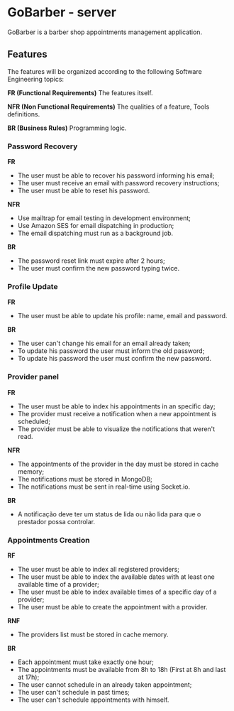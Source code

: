 # GoBarber - server

GoBarber is a barber shop appointments management application.

## Features

The features will be organized according to the following Software Engineering topics:

**FR (Functional Requirements)** The features itself.

**NFR (Non Functional Requirements)** The qualities of a feature, Tools definitions.

**BR (Business Rules)** Programming logic.

### Password Recovery

**FR**

- The user must be able to recover his password informing his email;
- The user must receive an email with password recovery instructions;
- The user must be able to reset his password.

**NFR**

- Use mailtrap for email testing in development environment;
- Use Amazon SES for email dispatching in production;
- The email dispatching must run as a background job.

**BR**

- The password reset link must expire after 2 hours;
- The user must confirm the new password typing twice.

### Profile Update

**FR**

- The user must be able to update his profile: name, email and password.

**BR**

- The user can't change his email for an email already taken;
- To update his password the user must inform the old password;
- To update his password the user must confirm the new password.

### Provider panel

**FR**

- The user must be able to index his appointments in an specific day;
- The provider must receive a notification when a new appointment is scheduled;
- The provider must be able to visualize the notifications that weren't read.

**NFR**

- The appointments of the provider in the day must be stored in cache memory;
- The notifications must be stored in MongoDB;
- The notifications must be sent in real-time using Socket.io.

**BR**

- A notificação deve ter um status de lida ou não lida para que o prestador possa controlar.

### Appointments Creation

**RF**

- The user must be able to index all registered providers;
- The user must be able to index the available dates with at least one available time of a provider;
- The user must be able to index available times of a specific day of a provider;
- The user must be able to create the appointment with a provider.

**RNF**

- The providers list must be stored in cache memory.

**BR**

- Each appointment must take exactly one hour;
- The appointments must be available from 8h to 18h (First at 8h and last at 17h);
- The user cannot schedule in an already taken appointment;
- The user can't schedule in past times;
- The user can't schedule appointments with himself.
